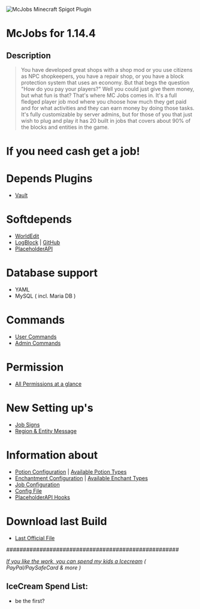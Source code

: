 ![McJobs Minecraft Spigot Plugin](https://media.forgecdn.net/attachments/138/710/mcjobs.jpg)

# McJobs for 1.14.4

## Description
> You have developed great shops with a shop mod or you use citizens as NPC shopkeepers, you have a repair shop, or you have a block protection system that uses an economy. But that begs the question "How do you pay your players?" Well you could just give them money, but what fun is that? That's where MC Jobs comes in. It's a full fledged player job mod where you choose how much they get paid and for what activities and they can earn money by doing those tasks. It's fully customizable by server admins, but for those of you that just wish to plug and play it has 20 built in jobs that covers about 90% of the blocks and entities in the game.
# If you need cash get a job!

# Depends Plugins
* [Vault](https://www.spigotmc.org/resources/vault.34315/)

# Softdepends
* [WorldEdit](https://worldedit.enginehub.org/en/latest/) 
* [LogBlock](https://www.spigotmc.org/resources/logblock.67333/) | [GitHub](https://github.com/LogBlock/LogBlock)
* [PlaceholderAPI](https://www.spigotmc.org/resources/placeholderapi.6245/)

# Database support
* YAML
* MySQL ( incl. Maria DB )

# Commands
* [User Commands](https://github.com/Bl4ckSkull666/McJobs/wiki/User-Commands)
* [Admin Commands](https://github.com/Bl4ckSkull666/McJobs/wiki/Admin-Commands)

# Permission
* [All Permissions at a glance](https://github.com/Bl4ckSkull666/McJobs/wiki/Permissions)

# New Setting up's
* [Job Signs](https://github.com/Bl4ckSkull666/McJobs/wiki/Jobs-Signs)
* [Region & Entity Message](https://github.com/Bl4ckSkull666/McJobs/wiki/How-to-create-Region-&-Entity-Message%3F)

# Information about
* [Potion Configuration](https://github.com/Bl4ckSkull666/McJobs/wiki/Potion-Configuration) | [Available Potion Types](https://hub.spigotmc.org/javadocs/spigot/org/bukkit/potion/PotionType.html)
* [Enchantment Configuration](https://github.com/Bl4ckSkull666/McJobs/wiki/Enchant-Configuration) | [Available Enchant Types](https://hub.spigotmc.org/javadocs/spigot/org/bukkit/enchantments/Enchantment.html)
* [Job Configuration](https://github.com/Bl4ckSkull666/McJobs/wiki/Job-File)
* [Config File](https://github.com/Bl4ckSkull666/McJobs/wiki/Configuration-File)
* [PlaceholderAPI Hooks](https://github.com/Bl4ckSkull666/McJobs/wiki/Softdepend:-PlaceholderAPI)


# Download last Build
* [Last Official File](https://dev.bukkit.org/projects/mcjobs/files/latest)


####################################################

[*If you like the work, you can spend my kids a Icecream*](https://www.tipeeestream.com/bl4ckskull666/donation)
*( PayPal/PaySafeCard & more )*

## IceCream Spend List:
* be the first?
